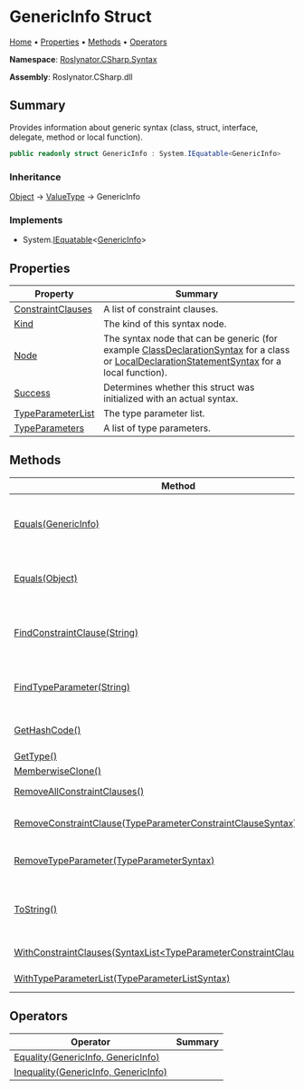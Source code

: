<a name="_top"></a>

# GenericInfo Struct

[Home](../../../../README.md#_top) &#x2022; [Properties](#properties) &#x2022; [Methods](#methods) &#x2022; [Operators](#operators)

**Namespace**: [Roslynator.CSharp.Syntax](../README.md#_top)

**Assembly**: Roslynator\.CSharp\.dll

## Summary

Provides information about generic syntax \(class, struct, interface, delegate, method or local function\)\.

```csharp
public readonly struct GenericInfo : System.IEquatable<GenericInfo>
```

### Inheritance

[Object](https://docs.microsoft.com/en-us/dotnet/api/system.object) &#x2192; [ValueType](https://docs.microsoft.com/en-us/dotnet/api/system.valuetype) &#x2192; GenericInfo

### Implements

* System\.[IEquatable](https://docs.microsoft.com/en-us/dotnet/api/system.iequatable-1)\<[GenericInfo](#_top)>

## Properties

| Property | Summary |
| -------- | ------- |
| [ConstraintClauses](ConstraintClauses/README.md#_top) | A list of constraint clauses\. |
| [Kind](Kind/README.md#_top) | The kind of this syntax node\. |
| [Node](Node/README.md#_top) | The syntax node that can be generic \(for example [ClassDeclarationSyntax](https://docs.microsoft.com/en-us/dotnet/api/microsoft.codeanalysis.csharp.syntax.classdeclarationsyntax) for a class or [LocalDeclarationStatementSyntax](https://docs.microsoft.com/en-us/dotnet/api/microsoft.codeanalysis.csharp.syntax.localdeclarationstatementsyntax) for a local function\)\. |
| [Success](Success/README.md#_top) | Determines whether this struct was initialized with an actual syntax\. |
| [TypeParameterList](TypeParameterList/README.md#_top) | The type parameter list\. |
| [TypeParameters](TypeParameters/README.md#_top) | A list of type parameters\. |

## Methods

| Method | Summary |
| ------ | ------- |
| [Equals(GenericInfo)](Equals/README.md#Roslynator_CSharp_Syntax_GenericInfo_Equals_Roslynator_CSharp_Syntax_GenericInfo_) | Determines whether this instance is equal to another object of the same type\. \(Implements [IEquatable\<GenericInfo>.Equals](https://docs.microsoft.com/en-us/dotnet/api/system.iequatable-1.equals)\) |
| [Equals(Object)](Equals/README.md#Roslynator_CSharp_Syntax_GenericInfo_Equals_System_Object_) | Determines whether this instance and a specified object are equal\. \(Overrides [ValueType.Equals](https://docs.microsoft.com/en-us/dotnet/api/system.valuetype.equals)\) |
| [FindConstraintClause(String)](FindConstraintClause/README.md#_top) | Searches for a constraint clause with the specified type parameter name and returns the first occurrence within the constraint clauses\. |
| [FindTypeParameter(String)](FindTypeParameter/README.md#_top) | Searches for a type parameter with the specified name and returns the first occurrence within the type parameters\. |
| [GetHashCode()](GetHashCode/README.md#_top) | Returns the hash code for this instance\. \(Overrides [ValueType.GetHashCode](https://docs.microsoft.com/en-us/dotnet/api/system.valuetype.gethashcode)\) |
| [GetType()](https://docs.microsoft.com/en-us/dotnet/api/system.object.gettype) |  \(Inherited from [Object](https://docs.microsoft.com/en-us/dotnet/api/system.object)\) |
| [MemberwiseClone()](https://docs.microsoft.com/en-us/dotnet/api/system.object.memberwiseclone) |  \(Inherited from [Object](https://docs.microsoft.com/en-us/dotnet/api/system.object)\) |
| [RemoveAllConstraintClauses()](RemoveAllConstraintClauses/README.md#_top) | Creates a new [GenericInfo](#_top) with all constraint clauses removed\. |
| [RemoveConstraintClause(TypeParameterConstraintClauseSyntax)](RemoveConstraintClause/README.md#_top) | Creates a new [GenericInfo](#_top) with the specified constraint clause removed\. |
| [RemoveTypeParameter(TypeParameterSyntax)](RemoveTypeParameter/README.md#_top) | Creates a new [GenericInfo](#_top) with the specified type parameter removed\. |
| [ToString()](ToString/README.md#_top) | Returns the string representation of the underlying syntax, not including its leading and trailing trivia\. \(Overrides [ValueType.ToString](https://docs.microsoft.com/en-us/dotnet/api/system.valuetype.tostring)\) |
| [WithConstraintClauses(SyntaxList\<TypeParameterConstraintClauseSyntax>)](WithConstraintClauses/README.md#_top) | Creates a new [GenericInfo](#_top) with the constraint clauses updated\. |
| [WithTypeParameterList(TypeParameterListSyntax)](WithTypeParameterList/README.md#_top) | Creates a new [GenericInfo](#_top) with the type parameter list updated\. |

## Operators

| Operator | Summary |
| -------- | ------- |
| [Equality(GenericInfo, GenericInfo)](op_Equality/README.md#_top) | |
| [Inequality(GenericInfo, GenericInfo)](op_Inequality/README.md#_top) | |

